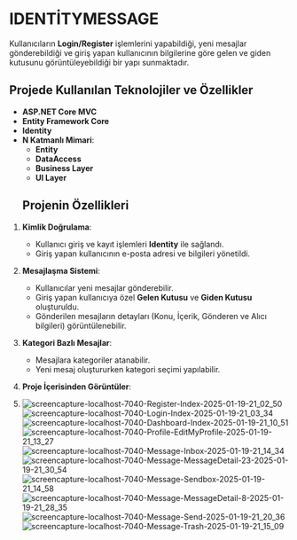 # IDENTİTYMESSAGE
 Kullanıcıların **Login/Register** işlemlerini yapabildiği, yeni mesajlar gönderebildiği ve giriş yapan kullanıcının bilgilerine göre gelen ve giden kutusunu görüntüleyebildiği bir yapı sunmaktadır.
 ## **Projede Kullanılan Teknolojiler ve Özellikler**
- **ASP.NET Core MVC**
- **Entity Framework Core**
- **Identity**
- **N Katmanlı Mimari**:
  - **Entity**
  - **DataAccess**
  - **Business Layer**
  - **UI Layer**
   ## **Projenin Özellikleri**
1. **Kimlik Doğrulama**:
   - Kullanıcı giriş ve kayıt işlemleri **Identity** ile sağlandı.
   - Giriş yapan kullanıcının e-posta adresi ve bilgileri yönetildi.

2. **Mesajlaşma Sistemi**:
   - Kullanıcılar yeni mesajlar gönderebilir.
   - Giriş yapan kullanıcıya özel **Gelen Kutusu** ve **Giden Kutusu** oluşturuldu.
   - Gönderilen mesajların detayları (Konu, İçerik, Gönderen ve Alıcı bilgileri) görüntülenebilir.

3. **Kategori Bazlı Mesajlar**:
   - Mesajlara kategoriler atanabilir.
   - Yeni mesaj oluştururken kategori seçimi yapılabilir.
4. **Proje İçerisinden Görüntüler**:
5. ![screencapture-localhost-7040-Register-Index-2025-01-19-21_02_50](https://github.com/user-attachments/assets/c94dd28c-fa9d-4b97-8f0a-9faad6918032)
![screencapture-localhost-7040-Login-Index-2025-01-19-21_03_34](https://github.com/user-attachments/assets/d6f764dd-652f-46ec-981c-ae29dffe0445)
![screencapture-localhost-7040-Dashboard-Index-2025-01-19-21_10_51](https://github.com/user-attachments/assets/8bc800c6-8942-4b6b-aa04-d8848b06bd1e)
![screencapture-localhost-7040-Profile-EditMyProfile-2025-01-19-21_13_27](https://github.com/user-attachments/assets/1ad95d74-49c6-4c64-9c0f-13946d3293c7)
![screencapture-localhost-7040-Message-Inbox-2025-01-19-21_14_34](https://github.com/user-attachments/assets/043bb3b5-9457-4158-837a-899baa6d965e)
![screencapture-localhost-7040-Message-MessageDetail-23-2025-01-19-21_30_54](https://github.com/user-attachments/assets/8b9c5f42-812a-49c2-abef-23af2b52ec08)
![screencapture-localhost-7040-Message-Sendbox-2025-01-19-21_14_58](https://github.com/user-attachments/assets/55f265e7-0405-43b4-9df5-b03b5beb2c05)
![screencapture-localhost-7040-Message-MessageDetail-8-2025-01-19-21_28_35](https://github.com/user-attachments/assets/cd1b0347-4892-4821-afe0-328351eb513d)
![screencapture-localhost-7040-Message-Send-2025-01-19-21_20_36](https://github.com/user-attachments/assets/5d5986ab-f47a-4469-9146-edd72cd03d47)
![screencapture-localhost-7040-Message-Trash-2025-01-19-21_15_09](https://github.com/user-attachments/assets/622b9013-1b72-4787-855c-9a8d3c118d29)
